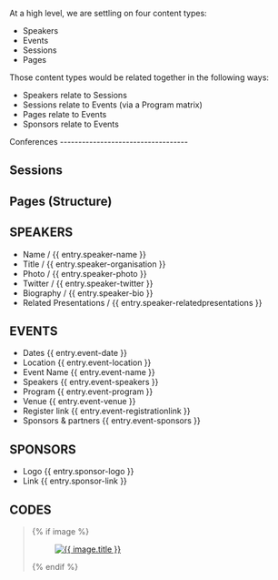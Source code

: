 
At a high level, we are settling on four content types:
<ul>
<li>Speakers</li>
<li>Events</li>
<li>Sessions</li>
<li>Pages</li>
</ul>
Those content types would be related together in the following ways:
<ul>
<li>Speakers relate to Sessions</li>
<li>Sessions relate to Events (via a Program matrix)</li>
<li>Pages relate to Events</li>
<li>Sponsors relate to Events</li>
</ul>
Conferences
-----------------------------------





Sessions
-----------------------------------






Pages (Structure)
-----------------------------------






SPEAKERS
-----------------------------------
<ul>
<li>Name              / {{ entry.speaker-name }}</li>
<li>Title             / {{ entry.speaker-organisation }}</li>
<li>Photo             / {{ entry.speaker-photo }}</li>
<li>Twitter           / {{ entry.speaker-twitter }}</li>
<li>Biography           / {{ entry.speaker-bio }}</li>
<li>Related Presentations   / {{ entry.speaker-relatedpresentations }}</li>
</ul>


EVENTS
-----------------------------------
<ul>
<li>Dates              {{ entry.event-date }}</li>
<li>Location           {{ entry.event-location }}</li>
<li>Event Name         {{ entry.event-name }}</li>
<li>Speakers           {{ entry.event-speakers }}</li>
<li>Program            {{ entry.event-program }}</li>
<li>Venue              {{ entry.event-venue }}</li>
<li>Register link {{ entry.event-registrationlink }}</li>
<li>Sponsors & partners {{ entry.event-sponsors }}</li>
</ul>

SPONSORS
-----------------------------------
<ul>
<li>Logo {{ entry.sponsor-logo }}</li>
<li>Link {{ entry.sponsor-link }} </li>
</ul>



CODES
-----------------------------------



<blockquote>

{% if image %}
 <a class="pull-right" href="{{ url }}"> 
   <figure class="placeholder">
     <img src="{{ image.getUrl('small') }}" alt="{{ image.title }}" >
   </figure> 
 </a>
{% endif %}

</blockquote>
